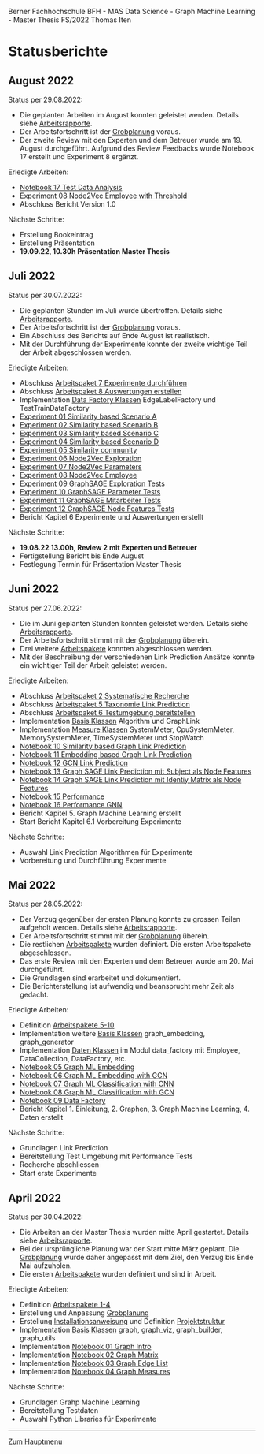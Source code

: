 Berner Fachhochschule BFH - MAS Data Science - Graph Machine Learning - Master Thesis FS/2022 Thomas Iten

# Statusberichte


## August 2022

Status per 29.08.2022:
- Die geplanten Arbeiten im August konnten geleistet werden. 
  Details siehe [Arbeitsrapporte](workreports.md).
- Der Arbeitsfortschritt ist der [Grobplanung](planning.md) voraus.
- Der zweite Review mit den Experten und dem Betreuer wurde am 19. August durchgeführt.
  Aufgrund des Review Feedbacks wurde Notebook 17 erstellt und Experiment 8 ergänzt.

Erledigte Arbeiten:
- [Notebook 17 Test Data Analysis](../notebooks/nb17-test-data-analysis.ipynb)
- [Experiment 08 Node2Vec Employee with Threshold](../experiments/ex08-node2vec-employee.ipynb)
- Abschluss Bericht Version 1.0

Nächste Schritte:
- Erstellung Bookeintrag
- Erstellung Präsentation
- **19.09.22, 10.30h Präsentation Master Thesis**

## Juli 2022
Status per 30.07.2022:
- Die geplanten Stunden im Juli wurde übertroffen. Details siehe [Arbeitsrapporte](workreports.md).
- Der Arbeitsfortschritt ist der [Grobplanung](planning.md) voraus.
- Ein Abschluss des Berichts auf Ende August ist realistisch. 
- Mit der Durchführung der Experimente konnte der zweite wichtige Teil der Arbeit abgeschlossen werden.

Erledigte Arbeiten:
- Abschluss [Arbeitspaket 7 Experimente durchführen](workpackages.md)
- Abschluss [Arbeitspaket 8 Auswertungen erstellen](workpackages.md)
- Implementation [Data Factory Klassen](../graph/data_factory.py) EdgeLabelFactory und TestTrainDataFactory
- [Experiment 01 Similarity based Scenario A](../experiments/ex01-similarity-scenario-a.ipynb)
- [Experiment 02 Similarity based Scenario B](../experiments/ex02-similarity-scenario-b.ipynb)
- [Experiment 03 Similarity based Scenario C](../experiments/ex03-similarity-scenario-c.ipynb)
- [Experiment 04 Similarity based Scenario D](../experiments/ex04-similarity-scenario-d.ipynb)
- [Experiment 05 Similarity community](../experiments/ex05-similarity-community.ipynb)
- [Experiment 06 Node2Vec Exploration](../experiments/ex06-node2vec-exploration.ipynb)
- [Experiment 07 Node2Vec Parameters](../experiments/ex07-node2vec-params.ipynb)
- [Experiment 08 Node2Vec Employee](../experiments/ex08-node2vec-employee.ipynb)
- [Experiment 09 GraphSAGE Exploration Tests](../experiments/ex09-graphsage-exploration.ipynb) 
- [Experiment 10 GraphSAGE Parameter Tests](../experiments/ex10-graphsage-params.ipynb) 
- [Experiment 11 GraphSAGE Mitarbeiter Tests](../experiments/ex11-graphsage-employee.ipynb) 
- [Experiment 12 GraphSAGE Node Features Tests](../experiments/ex12-graphsage-features.ipynb) 
- Bericht Kapitel 6 Experimente und Auswertungen erstellt

Nächste Schritte:
- **19.08.22 13.00h, Review 2 mit Experten und Betreuer**
- Fertigstellung Bericht bis Ende August
- Festlegung Termin für Präsentation Master Thesis


## Juni 2022

Status per 27.06.2022:
- Die im Juni geplanten Stunden konnten geleistet werden. Details siehe [Arbeitsrapporte](workreports.md).
- Der Arbeitsfortschritt stimmt mit der [Grobplanung](planning.md) überein.
- Drei weitere [Arbeitspakete](workpackages.md) konnten abgeschlossen werden.
- Mit der Beschreibung der verschiedenen Link Prediction Ansätze konnte ein wichtiger Teil der Arbeit geleistet werden.

Erledigte Arbeiten:
- Abschluss [Arbeitspaket 2 Systematische Recherche](workpackages.md)
- Abschluss [Arbeitspaket 5 Taxonomie Link Prediction](workpackages.md)
- Abschluss [Arbeitspaket 6 Testumgebung bereitstellen](workpackages.md)
- Implementation [Basis Klassen](../graph/) Algorithm und GraphLink
- Implementation [Measure Klassen](../measure/) SystemMeter, CpuSystemMeter, MemorySystemMeter, TimeSystemMeter und StopWatch
- [Notebook 10 Similarity based Graph Link Prediction](../notebooks/nb10-glp-similarity.ipynb)
- [Notebook 11 Embedding based Graph Link Prediction](../notebooks/nb11-glp-embedding.ipynb)
- [Notebook 12 GCN Link Prediction](../notebooks/nb12-glp-gcn.ipynb)
- [Notebook 13 Graph SAGE Link Prediction mit Subject als Node Features](../notebooks/nb13-glp-graph-sage-subject.ipynb)
- [Notebook 14 Graph SAGE Link Prediction mit Identiy Matrix als Node Features](../notebooks/nb14-glp-graph-sage.ipynb)
- [Notebook 15 Performance](../notebooks/nb15-performance.ipynb)
- [Notebook 16 Performance GNN](../notebooks/nb16-performance-gnn.ipynb)
- Bericht Kapitel 5. Graph Machine Learning erstellt
- Start Bericht Kapitel 6.1 Vorbereitung Experimente 

Nächste Schritte:
- Auswahl Link Prediction Algorithmen für Experimente
- Vorbereitung und Durchführung Experimente

## Mai 2022
Status per 28.05.2022:
- Der Verzug gegenüber der ersten Planung konnte zu grossen Teilen aufgeholt werden. Details siehe [Arbeitsrapporte](workreports.md).
- Der Arbeitsfortschritt stimmt mit der [Grobplanung](planning.md) überein.
- Die restlichen [Arbeitspakete](workpackages.md) wurden definiert. Die ersten Arbeitspakete abgeschlossen.
- Das erste Review mit den Experten und dem Betreuer wurde am 20. Mai durchgeführt.
- Die Grundlagen sind erarbeitet und dokumentiert. 
- Die Berichterstellung ist aufwendig und beansprucht mehr Zeit als gedacht.

Erledigte Arbeiten:
- Definition [Arbeitspakete 5-10](workpackages.md)
- Implementation weitere [Basis Klassen](../graph/) graph_embedding, graph_generator
- Implementation [Daten Klassen](../graph/) im Modul data_factory mit Employee, DataCollection, DataFactory, etc.
- [Notebook 05 Graph ML Embedding](../notebooks/nb05-gml-embedding.ipynb)
- [Notebook 06 Graph ML Embedding with GCN](../notebooks/nb06-gml-gcn-unsupervised-embedding.ipynb)
- [Notebook 07 Graph ML Classification with CNN](../notebooks/nb07-gml-cnn-supervised-graph-classification.ipynb)
- [Notebook 08 Graph ML Classification with GCN](../notebooks/nb08-gml-gcn-supervised-graph-classification.ipynb)
- [Notebook 09 Data Factory](../notebooks/nb09-data-factory.ipynb)
- Bericht Kapitel 1. Einleitung, 2. Graphen, 3. Graph Machine Learning, 4. Daten erstellt

Nächste Schritte:
- Grundlagen Link Prediction 
- Bereitstellung Test Umgebung mit Performance Tests 
- Recherche abschliessen
- Start erste Experimente

## April 2022
Status per 30.04.2022:
- Die Arbeiten an der Master Thesis wurden mitte April gestartet. Details siehe [Arbeitsrapporte](workreports.md).
- Bei der ursprüngliche Planung war der Start mitte März geplant. Die [Grobplanung](planning.md) wurde daher angepasst mit dem Ziel, den Verzug bis Ende Mai aufzuholen.
- Die ersten [Arbeitspakete](workpackages.md) wurden definiert und sind in Arbeit.

Erledigte Arbeiten:
- Definition [Arbeitspakete 1-4](workpackages.md)
- Erstellung und Anpassung [Grobplanung](planning.md)
- Erstellung [Installationsanweisung](installation.md) und Definition [Projektstruktur](structure.md)
- Implementation [Basis Klassen](../graph/) graph, graph_viz, graph_builder, graph_utils
- Implementation [Notebook 01 Graph Intro](../notebooks/nb01-graph-intro.ipynb)
- Implementation [Notebook 02 Graph Matrix](../notebooks/nb02-graph-matrix.ipynb)
- Implementation [Notebook 03 Graph Edge List](../notebooks/nb03-graph-edge-list.ipynb)
- Implementation [Notebook 04 Graph Measures](../notebooks/nb04-graph-measures.ipynb)

Nächste Schritte:
- Grundlagen Grahp Machine Learning 
- Bereitstellung Testdaten
- Auswahl Python Libraries für Experimente

---
[Zum Hauptmenu](../README.md)